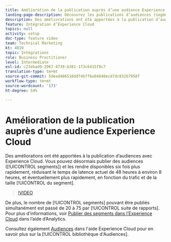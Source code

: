 ```yaml
---
title: Amélioration de la publication auprès d’une audience Experience Cloud
landing-page-description: Découvrez les publications d’audiences (segments) et rendez-les disponibles plus rapidement que jamais.
description: Des améliorations ont été apportées à la publication d’audiences avec Experience Cloud. Vous pouvez désormais publier des audiences (segments) et les rendre disponibles six fois plus rapidement, faisant ainsi passer le temps de latence de 48 heures à environ 8 heures, voire plus court encore en fonction du trafic et de la taille du segment.
feature: Intégration d’Experience Cloud
topics: null
activity: setup
doc-type: feature video
team: Technical Marketing
kt: 4819
topic: Intégrations
role: Business Practitioner
level: Intermediate
exl-id: c23ebad6-2967-4739-b381-1f3c6415f8c7
translation-type: tm+mt
source-git-commit: 5dead486510dd74b7f6a04848ecd7dc03267958f
workflow-type: tm+mt
source-wordcount: '173'
ht-degree: 54%

---
```


# Amélioration de la publication auprès d’une audience Experience Cloud

Des améliorations ont été apportées à la publication d’audiences avec Experience Cloud. Vous pouvez désormais publier des audiences ([!UICONTROL segments]) et les rendre disponibles six fois plus rapidement, réduisant le temps de latence actuel de 48 heures à environ 8 heures, et éventuellement plus rapidement, en fonction du trafic et de la taille [!UICONTROL du segment].

>[!VIDEO](https://video.tv.adobe.com/v/32842/?quality=12)

De plus, le nombre de [!UICONTROL segments] pouvant être publiés simultanément est passé de 20 à 75 par [!UICONTROL suite de rapports].
Pour plus d’informations, voir [Publier des segments dans l’Experience Cloud](https://docs.adobe.com/content/help/fr-FR/analytics/components/segmentation/segmentation-workflow/seg-publish.html) dans l’aide d’Analytics.

Consultez également [Audiences](https://docs.adobe.com/content/help/fr-FR/core-services/interface/audiences/audience-library.html) dans l&#39;aide Experience Cloud pour en savoir plus sur la [!UICONTROL bibliothèque d&#39;Audiences].
